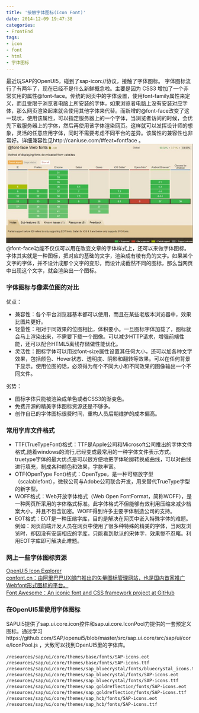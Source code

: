 ```yaml
---
title: '接触字体图标(Icon Font)'
date: 2014-12-09 19:47:38
categories: 
- FrontEnd
tags: 
- icon
- font
- html
- 字体图标
---
```

最近玩SAP的OpenUI5，碰到了sap-icon://协议，接触了字体图标。
字体图标流行了有两年了，现在已经不是什么新鲜概念啦。主要是因为 CSS3 增加了一个非常实用的属性@font-face。传统的网页中的字体设置，使用font-family属性来定义，而且受限于浏览者电脑上所安装的字体，如果浏览者电脑上没有安装对应字体，那么网页渲染起来就会使用其他字体来代替。而新增的@font-face改变了这一现状，使用该属性，可以指定服务器上的一个字体，当浏览者访问的时候，会优先下载服务器上的字体，然后再使用该字体渲染网页。这样就可以发挥设计师的想象，灵活的任意应用字体，同时不需要考虑不同平台的差异。该属性的兼容性也非常好。详细兼容性见http://caniuse.com/#feat=fontface 。
![接触字体图标(Icon Font)](/images/2014/12/0026uWfMgy6OgF72oQV71.jpg)
@font-face功能不仅仅可以用在改变文章的字体样式上，还可以来做字体图标。字体其实就是一种图标，把对应的基础的文字，渲染成有棱有角的文字。如果某个文字的字体，并不设计成那个文字的变形，而设计成截然不同的图标，那么当网页中出现这个文字，就会渲染出一个图标。

### 字体图标与像素位图的对比

优点：
- 兼容性：各个平台浏览器基本都可以使用，而且在某些老版本浏览器中，效果比图片更好。
- 轻量性：相对于同效果的位图相比，体积要小。一旦图标字体加载了，图标就会马上渲染出来，不需要下载一个图像。可以减少HTTP请求，增强前端性能，还可以配合HTML5离线存储做性能优化。
- 灵活性：图标字体可以用过font-size属性设置其任何大小，还可以加各种文字效果，包括颜色、Hover状态、透明度、阴影和翻转等效果。可以在任何背景下显示。使用位图的话，必须得为每个不同大小和不同效果的图像输出一个不同文件。

劣势：
- 图标字体只能被渲染成单色或者CSS3的渐变色。
- 免费开源的精美字体图标资源还是不够多。
- 创作自已的字体图标很费时间，重构人员后期维护的成本偏高。

### 常用字库文件格式

- TTF(TrueTypeFont)格式：TTF是Apple公司和Microsoft公司推出的字体文件格式,随着windows的流行,已经变成最常用的一种字体文件表示方式。truetype字体的最大优点是可以很方便地把字体轮廓转换成曲线，可以对曲线进行填充，制成各种颜色和效果，字款丰富。
- OTF(OpenType Font)格式：OpenType，是一种可缩放字型（scalablefont），微软公司与Adobe公司联合开发，用来替代TrueType字型的新字型。
- WOFF格式：Web开放字体格式（Web Open FontFormat，简称WOFF），是一种网页所采用的字体格式标准。此字体格式不但能够有效利用压缩来减少档案大小，并且不包含加密。WOFF得到许多主要字体制造公司的支持。
- EOT格式：EOT是一种压缩字库，目的是解决在网页中嵌入特殊字体的难题。例如：网页前端开发人员在网页中使用了很多种特殊的精美的字体，当网友浏览时，却因没有安装相应的字库，只能看到默认的宋体字，效果惨不忍睹。利用EOT字库即可解决此难题。

### 网上一些字体图标资源
[OpenUI5 Icon Explorer](https://openui5.hana.ondemand.com/test-resources/sap/m/demokit/icon-explorer/index.html)  
[confont.cn：由阿里巴巴UX部门推出的矢量图标管理网站，也是国内首家推广Webfont形式图标的平台。](http://www.iconfont.cn/)  
[Font Awesome：An iconic font and CSS framework project at GitHub](https://github.com/FortAwesome/Font-Awesome)  

### 在OpenUI5里使用字体图标
SAPUI5提供了sap.ui.core.icon控件和sap.ui.core.IconPool力提供的一套预定义图标。通过学习https://github.com/SAP/openui5/blob/master/src/sap.ui.core/src/sap/ui/core/IconPool.js ，大致可以找到OpenUI5里的字体库。
```
/resources/sap/ui/core/themes/base/fonts/SAP-icons.eot
/resources/sap/ui/core/themes/base/fonts/SAP-icons.ttf
/resources/sap/ui/core/themes/sap_bluecrystal/fonts/bluecrystal_icons.ttf
/resources/sap/ui/core/themes/sap_bluecrystal/fonts/SAP-icons.eot
/resources/sap/ui/core/themes/sap_bluecrystal/fonts/SAP-icons.ttf
/resources/sap/ui/core/themes/sap_goldreflection/fonts/SAP-icons.eot
/resources/sap/ui/core/themes/sap_goldreflection/fonts/SAP-icons.ttf
/resources/sap/ui/core/themes/sap_hcb/fonts/SAP-icons.eot
/resources/sap/ui/core/themes/sap_hcb/fonts/SAP-icons.ttf
```